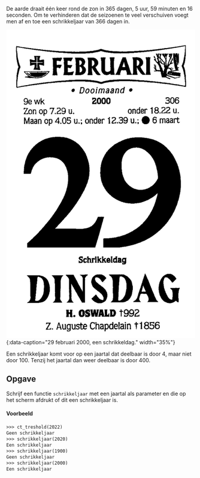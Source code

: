 De aarde draait één keer rond de zon in 365 dagen, 5 uur, 59 minuten en 16 seconden. Om te verhinderen dat de seizoenen te veel verschuiven voegt men af en toe een schrikkeljaar van 366 dagen in.

![Schrikkeldag](media/druivelaar.gif "Schrikkeldag"){:data-caption="29 februari 2000, een schrikkeldag." width="35%"}

Een schrikkeljaar komt voor op een jaartal dat deelbaar is door 4, maar niet door 100. Tenzij het jaartal dan weer deelbaar is door 400.

## Opgave
Schrijf een functie `schrikkeljaar` met een jaartal als parameter en die op het scherm afdrukt of dit een schrikkeljaar is.

#### Voorbeeld
```
>>> ct_treshold(2022)
Geen schrikkeljaar
>>> schrikkeljaar(2020)
Een schrikkeljaar
>>> schrikkeljaar(1900)
Geen schrikkeljaar
>>> schrikkeljaar(2000)
Een schrikkeljaar
```